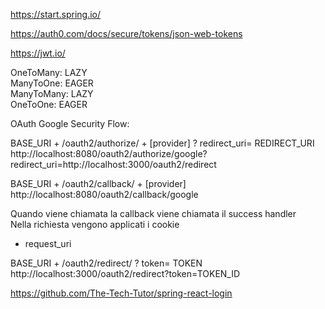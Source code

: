 https://start.spring.io/

https://auth0.com/docs/secure/tokens/json-web-tokens

https://jwt.io/

OneToMany: LAZY<br>
ManyToOne: EAGER<br>
ManyToMany: LAZY<br>
OneToOne: EAGER<br>

OAuth Google Security Flow:

BASE_URI + /oauth2/authorize/ + [provider] ? redirect_uri= REDIRECT_URI <br>
http://localhost:8080/oauth2/authorize/google?redirect_uri=http://localhost:3000/oauth2/redirect

BASE_URI + /oauth2/callback/ + [provider] <br>
http://localhost:8080/oauth2/callback/google

Quando viene chiamata la callback viene chiamata il success handler <br>
Nella richiesta vengono applicati i cookie <br>
- request_uri


BASE_URI + /oauth2/redirect/ ? token= TOKEN <br>
http://localhost:3000/oauth2/redirect?token=TOKEN_ID

https://github.com/The-Tech-Tutor/spring-react-login